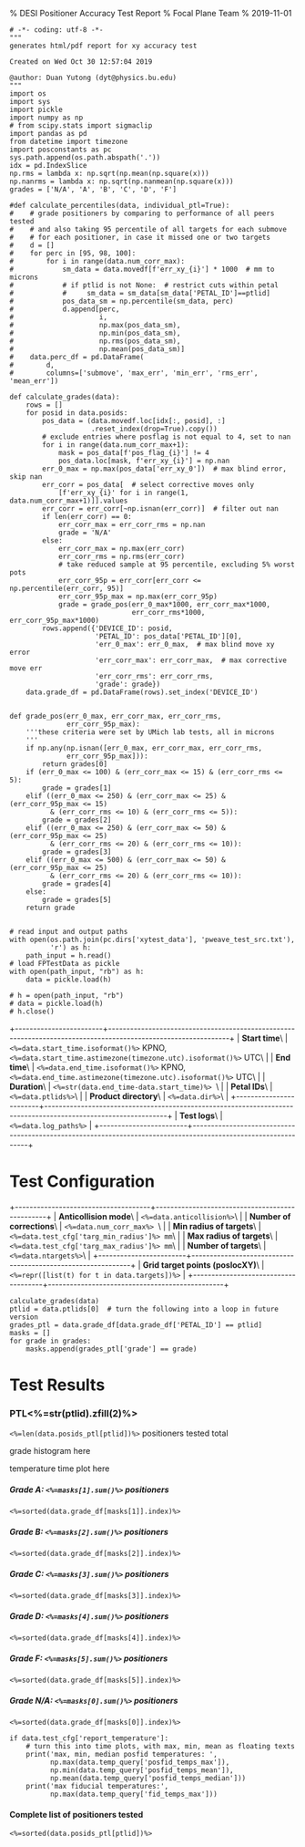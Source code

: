 % DESI Positioner Accuracy Test Report
% Focal Plane Team
% 2019-11-01

```python, echo=False, results='hidden'
# -*- coding: utf-8 -*-
"""
generates html/pdf report for xy accuracy test

Created on Wed Oct 30 12:57:04 2019

@author: Duan Yutong (dyt@physics.bu.edu)
"""
import os
import sys
import pickle
import numpy as np
# from scipy.stats import sigmaclip
import pandas as pd
from datetime import timezone
import posconstants as pc
sys.path.append(os.path.abspath('.'))
idx = pd.IndexSlice
np.rms = lambda x: np.sqrt(np.mean(np.square(x)))
np.nanrms = lambda x: np.sqrt(np.nanmean(np.square(x)))
grades = ['N/A', 'A', 'B', 'C', 'D', 'F']

#def calculate_percentiles(data, individual_ptl=True):
#    # grade positioners by comparing to performance of all peers tested
#    # and also taking 95 percentile of all targets for each submove
#    # for each positioner, in case it missed one or two targets
#    d = []
#    for perc in [95, 98, 100]:
#        for i in range(data.num_corr_max):
#            sm_data = data.movedf[f'err_xy_{i}'] * 1000  # mm to microns
#            # if ptlid is not None:  # restrict cuts within petal
#            #     sm_data = sm_data[sm_data['PETAL_ID']==ptlid]
#            pos_data_sm = np.percentile(sm_data, perc)
#            d.append[perc,
#                     i,
#                     np.max(pos_data_sm),
#                     np.min(pos_data_sm),
#                     np.rms(pos_data_sm),
#                     np.mean(pos_data_sm)]
#    data.perc_df = pd.DataFrame(
#        d,
#        columns=['submove', 'max_err', 'min_err', 'rms_err', 'mean_err'])

def calculate_grades(data):
    rows = []
    for posid in data.posids:
        pos_data = (data.movedf.loc[idx[:, posid], :]
                    .reset_index(drop=True).copy())
        # exclude entries where posflag is not equal to 4, set to nan
        for i in range(data.num_corr_max+1):
            mask = pos_data[f'pos_flag_{i}'] != 4
            pos_data.loc[mask, f'err_xy_{i}'] = np.nan
        err_0_max = np.max(pos_data['err_xy_0'])  # max blind error, skip nan
        err_corr = pos_data[  # select corrective moves only
            [f'err_xy_{i}' for i in range(1, data.num_corr_max+1)]].values
        err_corr = err_corr[~np.isnan(err_corr)]  # filter out nan
        if len(err_corr) == 0:
            err_corr_max = err_corr_rms = np.nan
            grade = 'N/A'
        else:
            err_corr_max = np.max(err_corr)
            err_corr_rms = np.rms(err_corr)
            # take reduced sample at 95 percentile, excluding 5% worst pots
            err_corr_95p = err_corr[err_corr <= np.percentile(err_corr, 95)]
            err_corr_95p_max = np.max(err_corr_95p)
            grade = grade_pos(err_0_max*1000, err_corr_max*1000,
                              err_corr_rms*1000, err_corr_95p_max*1000)
        rows.append({'DEVICE_ID': posid,
                     'PETAL_ID': pos_data['PETAL_ID'][0],
                     'err_0_max': err_0_max,  # max blind move xy error
                     'err_corr_max': err_corr_max,  # max corrective move err
                     'err_corr_rms': err_corr_rms,
                     'grade': grade})
    data.grade_df = pd.DataFrame(rows).set_index('DEVICE_ID')


def grade_pos(err_0_max, err_corr_max, err_corr_rms,
              err_corr_95p_max):
    '''these criteria were set by UMich lab tests, all in microns
    '''
    if np.any(np.isnan([err_0_max, err_corr_max, err_corr_rms,
              err_corr_95p_max])):
        return grades[0]
    if (err_0_max <= 100) & (err_corr_max <= 15) & (err_corr_rms <= 5):
        grade = grades[1]
    elif ((err_0_max <= 250) & (err_corr_max <= 25) & (err_corr_95p_max <= 15)
          & (err_corr_rms <= 10) & (err_corr_rms <= 5)):
        grade = grades[2]
    elif ((err_0_max <= 250) & (err_corr_max <= 50) & (err_corr_95p_max <= 25)
          & (err_corr_rms <= 20) & (err_corr_rms <= 10)):
        grade = grades[3]
    elif ((err_0_max <= 500) & (err_corr_max <= 50) & (err_corr_95p_max <= 25)
          & (err_corr_rms <= 20) & (err_corr_rms <= 10)):
        grade = grades[4]
    else:
        grade = grades[5]
    return grade


# read input and output paths
with open(os.path.join(pc.dirs['xytest_data'], 'pweave_test_src.txt'),
          'r') as h:
    path_input = h.read()
# load FPTestData as pickle
with open(path_input, "rb") as h:
    data = pickle.load(h)

# h = open(path_input, "rb")
# data = pickle.load(h)
# h.close()
```

+------------------------+---------------------------------------------------------------------------------------------------------------+
| **Start time**\        | ``<%=data.start_time.isoformat()%>`` KPNO, ``<%=data.start_time.astimezone(timezone.utc).isoformat()%>`` UTC\ |
| **End time**\          | ``<%=data.end_time.isoformat()%>`` KPNO, ``<%=data.end_time.astimezone(timezone.utc).isoformat()%>`` UTC\     |
| **Duration**\          | ``<%=str(data.end_time-data.start_time)%> ``\                                                                 |
| **Petal IDs**\         | ``<%=data.ptlids%>``\                                                                                         |
| **Product directory**\ | ``<%=data.dir%>``\                                                                                            |
+------------------------+---------------------------------------------------------------------------------------------------------------+
| **Test logs**\         | ``<%=data.log_paths%>``                                                                                       |
+------------------------+---------------------------------------------------------------------------------------------------------------+

# Test Configuration

+-------------------------------------+------------------------------------------------+
| **Anticollision mode**\             | ``<%=data.anticollision%>``\                   |
| **Number of corrections**\          | ``<%=data.num_corr_max%> ``\                   |
| **Min radius of targets**\          | ``<%=data.test_cfg['targ_min_radius']%> mm``\  |
| **Max radius of targets**\          | ``<%=data.test_cfg['targ_max_radius']%> mm``\  |
| **Number of targets**\              | ``<%=data.ntargets%>``\                        |
+------------------------+-------------------------------------------------------------+
| **Grid target points (poslocXY)**\  | ``<%=repr([list(t) for t in data.targets])%>`` |
+-------------------------------------+------------------------------------------------+


```python, fig=True, width='12 cm', echo=False
calculate_grades(data)
ptlid = data.ptlids[0]  # turn the following into a loop in future version
grades_ptl = data.grade_df[data.grade_df['PETAL_ID'] == ptlid]
masks = []
for grade in grades:
    masks.append(grades_ptl['grade'] == grade)
```

# Test Results

### PTL<%=str(ptlid).zfill(2)%>
``<%=len(data.posids_ptl[ptlid])%>`` positioners tested total

grade histogram here

temperature time plot here

##### Grade A: ``<%=masks[1].sum()%>`` positioners
``<%=sorted(data.grade_df[masks[1]].index)%>``

##### Grade B: ``<%=masks[2].sum()%>`` positioners
``<%=sorted(data.grade_df[masks[2]].index)%>``

##### Grade C: ``<%=masks[3].sum()%>`` positioners
``<%=sorted(data.grade_df[masks[3]].index)%>``

##### Grade D: ``<%=masks[4].sum()%>`` positioners
``<%=sorted(data.grade_df[masks[4]].index)%>``

##### Grade F: ``<%=masks[5].sum()%>`` positioners
``<%=sorted(data.grade_df[masks[5]].index)%>``

##### Grade N/A: ``<%=masks[0].sum()%>`` positioners
``<%=sorted(data.grade_df[masks[0]].index)%>``


```python, fig=True, width='12 cm', echo=False
if data.test_cfg['report_temperature']:
    # turn this into time plots, with max, min, mean as floating texts
    print('max, min, median posfid temperatures: ',
          np.max(data.temp_query['posfid_temps_max']),
          np.min(data.temp_query['posfid_temps_mean']),
          np.mean(data.temp_query['posfid_temps_median']))
    print('max fiducial temperatures:',
          np.max(data.temp_query['fid_temps_max']))
```

#### Complete list of positioners tested
``<%=sorted(data.posids_ptl[ptlid])%>``
